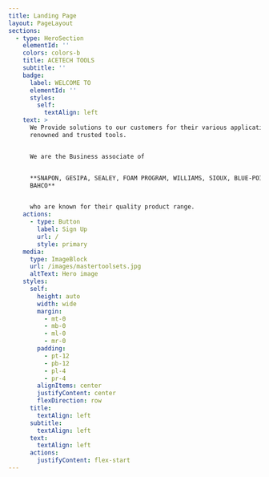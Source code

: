 ```yaml
---
title: Landing Page
layout: PageLayout
sections:
  - type: HeroSection
    elementId: ''
    colors: colors-b
    title: ACETECH TOOLS
    subtitle: ''
    badge:
      label: WELCOME TO
      elementId: ''
      styles:
        self:
          textAlign: left
    text: >
      We Provide solutions to our customers for their various applications with
      renowned and trusted tools.


      We are the Business associate of 


      **SNAPON, GESIPA, SEALEY, FOAM PROGRAM, WILLIAMS, SIOUX, BLUE-POINT,
      BAHCO**


      who are known for their quality product range.
    actions:
      - type: Button
        label: Sign Up
        url: /
        style: primary
    media:
      type: ImageBlock
      url: /images/mastertoolsets.jpg
      altText: Hero image
    styles:
      self:
        height: auto
        width: wide
        margin:
          - mt-0
          - mb-0
          - ml-0
          - mr-0
        padding:
          - pt-12
          - pb-12
          - pl-4
          - pr-4
        alignItems: center
        justifyContent: center
        flexDirection: row
      title:
        textAlign: left
      subtitle:
        textAlign: left
      text:
        textAlign: left
      actions:
        justifyContent: flex-start
---
```

